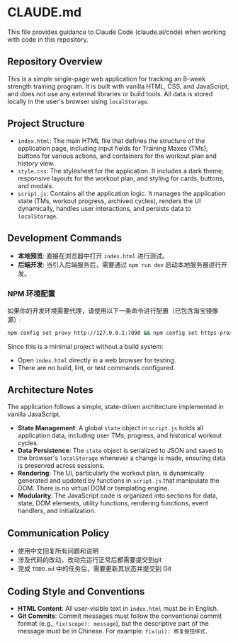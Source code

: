 # CLAUDE.md

This file provides guidance to Claude Code (claude.ai/code) when working with code in this repository.

## Repository Overview

This is a simple single-page web application for tracking an 8-week strength training program. It is built with vanilla HTML, CSS, and JavaScript, and does not use any external libraries or build tools. All data is stored locally in the user's browser using `localStorage`.

## Project Structure

- `index.html`: The main HTML file that defines the structure of the application page, including input fields for Training Maxes (TMs), buttons for various actions, and containers for the workout plan and history view.
- `style.css`: The stylesheet for the application. It includes a dark theme, responsive layouts for the workout plan, and styling for cards, buttons, and modals.
- `script.js`: Contains all the application logic. It manages the application state (TMs, workout progress, archived cycles), renders the UI dynamically, handles user interactions, and persists data to `localStorage`.

## Development Commands

- **本地预览**: 直接在浏览器中打开 `index.html` 进行测试。
- **后端开发**: 当引入后端服务后，需要通过 `npm run dev` 启动本地服务器进行开发。

### NPM 环境配置

如果你的开发环境需要代理，请使用以下一条命令进行配置（已包含淘宝镜像源）:

```bash
npm config set proxy http://127.0.0.1:7890 && npm config set https-proxy http://127.0.0.1:7890 && npm config set registry https://registry.npmmirror.com/
```

Since this is a minimal project without a build system:

- Open `index.html` directly in a web browser for testing.
- There are no build, lint, or test commands configured.

## Architecture Notes

The application follows a simple, state-driven architecture implemented in vanilla JavaScript.
- **State Management**: A global `state` object in `script.js` holds all application data, including user TMs, progress, and historical workout cycles.
- **Data Persistence**: The `state` object is serialized to JSON and saved to the browser's `localStorage` whenever a change is made, ensuring data is preserved across sessions.
- **Rendering**: The UI, particularly the workout plan, is dynamically generated and updated by functions in `script.js` that manipulate the DOM. There is no virtual DOM or templating engine.
- **Modularity**: The JavaScript code is organized into sections for data, state, DOM elements, utility functions, rendering functions, event handlers, and initialization.

## Communication Policy

- 使用中文回复所有问题和说明
- 涉及代码的改动，改动完运行正常后都需要提交到git
- 完成 `TODO.md` 中的任务后，需要更新其状态并提交到 Git

## Coding Style and Conventions

- **HTML Content**: All user-visible text in `index.html` must be in English.
- **Git Commits**: Commit messages must follow the conventional commit format (e.g., `fix(scope): message`), but the descriptive part of the message must be in Chinese. For example: `fix(ui): 修复按钮样式`.
